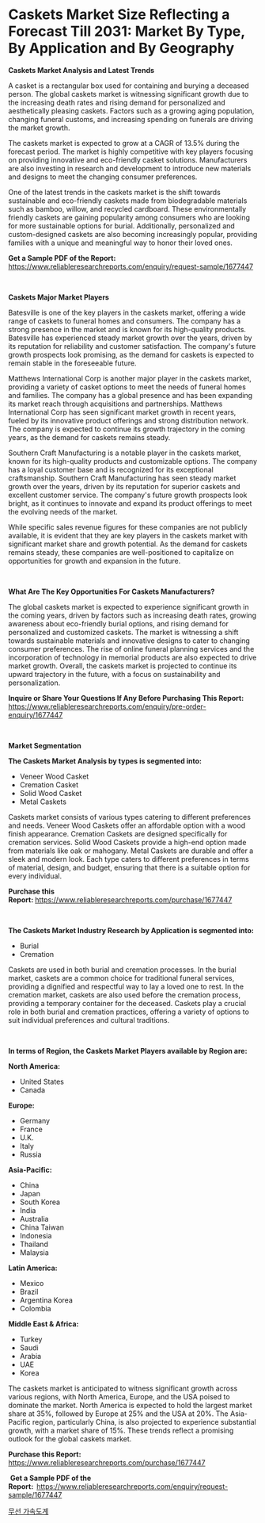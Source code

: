<p><h1>Caskets Market Size Reflecting a Forecast Till 2031: Market By Type, By Application and By Geography</h1></p><p><strong>Caskets Market Analysis and Latest Trends</strong></p>
<p><p>A casket is a rectangular box used for containing and burying a deceased person. The global caskets market is witnessing significant growth due to the increasing death rates and rising demand for personalized and aesthetically pleasing caskets. Factors such as a growing aging population, changing funeral customs, and increasing spending on funerals are driving the market growth.</p><p>The caskets market is expected to grow at a CAGR of 13.5% during the forecast period. The market is highly competitive with key players focusing on providing innovative and eco-friendly casket solutions. Manufacturers are also investing in research and development to introduce new materials and designs to meet the changing consumer preferences.</p><p>One of the latest trends in the caskets market is the shift towards sustainable and eco-friendly caskets made from biodegradable materials such as bamboo, willow, and recycled cardboard. These environmentally friendly caskets are gaining popularity among consumers who are looking for more sustainable options for burial. Additionally, personalized and custom-designed caskets are also becoming increasingly popular, providing families with a unique and meaningful way to honor their loved ones.</p></p>
<p><strong>Get a Sample PDF of the Report:&nbsp;</strong> <a href="https://www.reliableresearchreports.com/enquiry/request-sample/1677447">https://www.reliableresearchreports.com/enquiry/request-sample/1677447</a></p>
<p>&nbsp;</p>
<p><strong>Caskets Major Market Players</strong></p>
<p><p>Batesville is one of the key players in the caskets market, offering a wide range of caskets to funeral homes and consumers. The company has a strong presence in the market and is known for its high-quality products. Batesville has experienced steady market growth over the years, driven by its reputation for reliability and customer satisfaction. The company's future growth prospects look promising, as the demand for caskets is expected to remain stable in the foreseeable future.</p><p>Matthews International Corp is another major player in the caskets market, providing a variety of casket options to meet the needs of funeral homes and families. The company has a global presence and has been expanding its market reach through acquisitions and partnerships. Matthews International Corp has seen significant market growth in recent years, fueled by its innovative product offerings and strong distribution network. The company is expected to continue its growth trajectory in the coming years, as the demand for caskets remains steady.</p><p>Southern Craft Manufacturing is a notable player in the caskets market, known for its high-quality products and customizable options. The company has a loyal customer base and is recognized for its exceptional craftsmanship. Southern Craft Manufacturing has seen steady market growth over the years, driven by its reputation for superior caskets and excellent customer service. The company's future growth prospects look bright, as it continues to innovate and expand its product offerings to meet the evolving needs of the market.</p><p>While specific sales revenue figures for these companies are not publicly available, it is evident that they are key players in the caskets market with significant market share and growth potential. As the demand for caskets remains steady, these companies are well-positioned to capitalize on opportunities for growth and expansion in the future.</p></p>
<p>&nbsp;</p>
<p><strong>What Are The Key Opportunities For Caskets Manufacturers?</strong></p>
<p><p>The global caskets market is expected to experience significant growth in the coming years, driven by factors such as increasing death rates, growing awareness about eco-friendly burial options, and rising demand for personalized and customized caskets. The market is witnessing a shift towards sustainable materials and innovative designs to cater to changing consumer preferences. The rise of online funeral planning services and the incorporation of technology in memorial products are also expected to drive market growth. Overall, the caskets market is projected to continue its upward trajectory in the future, with a focus on sustainability and personalization.</p></p>
<p><strong>Inquire or Share Your Questions If Any Before Purchasing This Report:</strong> <a href="https://www.reliableresearchreports.com/enquiry/pre-order-enquiry/1677447">https://www.reliableresearchreports.com/enquiry/pre-order-enquiry/1677447</a></p>
<p>&nbsp;</p>
<p><strong>Market Segmentation</strong></p>
<p><strong>The Caskets Market Analysis by types is segmented into:</strong></p>
<p><ul><li>Veneer Wood Casket</li><li>Cremation Casket</li><li>Solid Wood Casket</li><li>Metal Caskets</li></ul></p>
<p><p>Caskets market consists of various types catering to different preferences and needs. Veneer Wood Caskets offer an affordable option with a wood finish appearance. Cremation Caskets are designed specifically for cremation services. Solid Wood Caskets provide a high-end option made from materials like oak or mahogany. Metal Caskets are durable and offer a sleek and modern look. Each type caters to different preferences in terms of material, design, and budget, ensuring that there is a suitable option for every individual.</p></p>
<p><strong>Purchase this Report:&nbsp;</strong><a href="https://www.reliableresearchreports.com/purchase/1677447">https://www.reliableresearchreports.com/purchase/1677447</a></p>
<p>&nbsp;</p>
<p><strong>The Caskets Market Industry Research by Application is segmented into:</strong></p>
<p><ul><li>Burial</li><li>Cremation</li></ul></p>
<p><p>Caskets are used in both burial and cremation processes. In the burial market, caskets are a common choice for traditional funeral services, providing a dignified and respectful way to lay a loved one to rest. In the cremation market, caskets are also used before the cremation process, providing a temporary container for the deceased. Caskets play a crucial role in both burial and cremation practices, offering a variety of options to suit individual preferences and cultural traditions.</p></p>
<p>&nbsp;</p>
<p><strong>In terms of Region, the Caskets Market Players available by Region are:</strong></p>
<p>
    <p> <strong> North America: </strong>
        <ul>
            <li>United States</li>
            <li>Canada</li>
        </ul>
        </p> 
    <p> <strong> Europe: </strong>
        <ul>
            <li>Germany</li>
            <li>France</li>
            <li>U.K.</li>
            <li>Italy</li>
            <li>Russia</li>
        </ul>
        </p> 
    <p> <strong> Asia-Pacific: </strong>
        <ul>
            <li>China</li>
            <li>Japan</li>
            <li>South Korea</li>
            <li>India</li>
            <li>Australia</li>
            <li>China Taiwan</li>
            <li>Indonesia</li>
            <li>Thailand</li>
            <li>Malaysia</li>
        </ul>
        </p> 
    <p> <strong> Latin America: </strong>
        <ul>
            <li>Mexico</li>
            <li>Brazil</li>
            <li>Argentina Korea</li>
            <li>Colombia</li>
        </ul>
        </p> 
    <p> <strong> Middle East & Africa: </strong>
        <ul>
            <li>Turkey</li>
            <li>Saudi</li>
            <li>Arabia</li>
            <li>UAE</li>
            <li>Korea</li>
        </ul>
    </p>
    </p>
<p><p>The caskets market is anticipated to witness significant growth across various regions, with North America, Europe, and the USA poised to dominate the market. North America is expected to hold the largest market share at 35%, followed by Europe at 25% and the USA at 20%. The Asia-Pacific region, particularly China, is also projected to experience substantial growth, with a market share of 15%. These trends reflect a promising outlook for the global caskets market.</p></p>
<p><strong>Purchase this Report: </strong><a href="https://www.reliableresearchreports.com/purchase/1677447">https://www.reliableresearchreports.com/purchase/1677447</a></p>
<p>&nbsp;<strong>Get a Sample PDF of the Report:&nbsp;&nbsp;</strong><a href="https://www.reliableresearchreports.com/enquiry/request-sample/1677447">https://www.reliableresearchreports.com/enquiry/request-sample/1677447</a></p>
<p><strong></strong></p>
<p><p><a href="https://github.com/hxzi07639916/Market-Research-Report-List-1/blob/main/28364605699.md">무선 가속도계</a></p></p>
